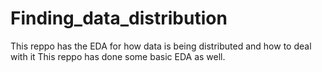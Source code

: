 # Finding_data_distribution
This reppo has the EDA for how data is being distributed and how to deal with it
This reppo has done some basic EDA as well.
